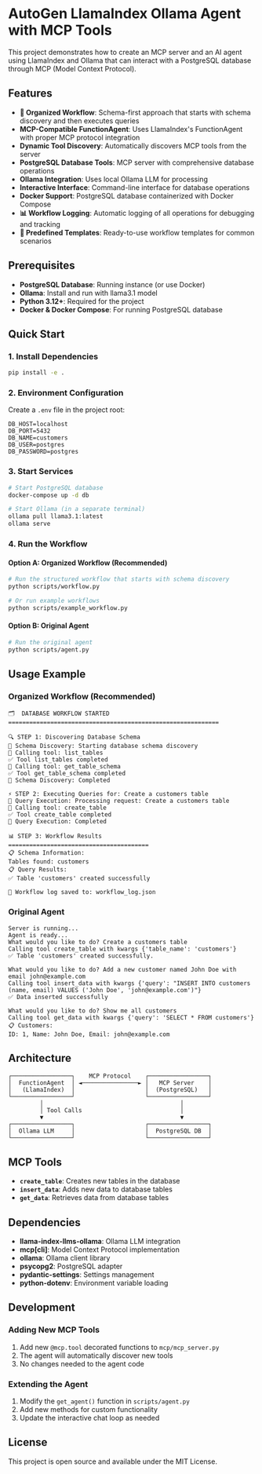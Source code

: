 # AutoGen LlamaIndex Ollama Agent with MCP Tools

This project demonstrates how to create an MCP server and an AI agent using LlamaIndex and Ollama that can interact with a PostgreSQL database through MCP (Model Context Protocol).

## Features

- **🔄 Organized Workflow**: Schema-first approach that starts with schema discovery and then executes queries
- **MCP-Compatible FunctionAgent**: Uses LlamaIndex's FunctionAgent with proper MCP protocol integration
- **Dynamic Tool Discovery**: Automatically discovers MCP tools from the server
- **PostgreSQL Database Tools**: MCP server with comprehensive database operations
- **Ollama Integration**: Uses local Ollama LLM for processing
- **Interactive Interface**: Command-line interface for database operations
- **Docker Support**: PostgreSQL database containerized with Docker Compose
- **📊 Workflow Logging**: Automatic logging of all operations for debugging and tracking
- **🎯 Predefined Templates**: Ready-to-use workflow templates for common scenarios

## Prerequisites

- **PostgreSQL Database**: Running instance (or use Docker)
- **Ollama**: Install and run with llama3.1 model
- **Python 3.12+**: Required for the project
- **Docker & Docker Compose**: For running PostgreSQL database

## Quick Start

### 1. Install Dependencies

```bash
pip install -e .
```

### 2. Environment Configuration

Create a `.env` file in the project root:

```env
DB_HOST=localhost
DB_PORT=5432
DB_NAME=customers
DB_USER=postgres
DB_PASSWORD=postgres
```

### 3. Start Services

```bash
# Start PostgreSQL database
docker-compose up -d db

# Start Ollama (in a separate terminal)
ollama pull llama3.1:latest
ollama serve
```

### 4. Run the Workflow

#### Option A: Organized Workflow (Recommended)
```bash
# Run the structured workflow that starts with schema discovery
python scripts/workflow.py

# Or run example workflows
python scripts/example_workflow.py
```

#### Option B: Original Agent
```bash
# Run the original agent
python scripts/agent.py
```

## Usage Example

### Organized Workflow (Recommended)

```
🗂️  DATABASE WORKFLOW STARTED
============================================================

🔍 STEP 1: Discovering Database Schema
📝 Schema Discovery: Starting database schema discovery
🔧 Calling tool: list_tables
✅ Tool list_tables completed
🔧 Calling tool: get_table_schema
✅ Tool get_table_schema completed
📝 Schema Discovery: Completed

⚡ STEP 2: Executing Queries for: Create a customers table
📝 Query Execution: Processing request: Create a customers table
🔧 Calling tool: create_table
✅ Tool create_table completed
📝 Query Execution: Completed

📊 STEP 3: Workflow Results
========================================
📋 Schema Information:
Tables found: customers
📋 Query Results:
✅ Table 'customers' created successfully

💾 Workflow log saved to: workflow_log.json
```

### Original Agent

```
Server is running...
Agent is ready...
What would you like to do? Create a customers table
Calling tool create_table with kwargs {'table_name': 'customers'}
✅ Table 'customers' created successfully.

What would you like to do? Add a new customer named John Doe with email john@example.com
Calling tool insert_data with kwargs {'query': "INSERT INTO customers (name, email) VALUES ('John Doe', 'john@example.com')"}
✅ Data inserted successfully

What would you like to do? Show me all customers
Calling tool get_data with kwargs {'query': 'SELECT * FROM customers'}
📋 Customers:
ID: 1, Name: John Doe, Email: john@example.com
```

## Architecture

```
┌─────────────────┐    MCP Protocol    ┌─────────────────┐
│  FunctionAgent  │ ◄────────────────► │   MCP Server    │
│   (LlamaIndex)  │                    │  (PostgreSQL)   │
└─────────────────┘                    └─────────────────┘
         │                                       │
         │ Tool Calls                            │
         ▼                                       ▼
┌─────────────────┐                    ┌─────────────────┐
│  Ollama LLM     │                    │  PostgreSQL DB  │
└─────────────────┘                    └─────────────────┘
```

## MCP Tools

- **`create_table`**: Creates new tables in the database
- **`insert_data`**: Adds new data to database tables  
- **`get_data`**: Retrieves data from database tables

## Dependencies

- **llama-index-llms-ollama**: Ollama LLM integration
- **mcp[cli]**: Model Context Protocol implementation
- **ollama**: Ollama client library
- **psycopg2**: PostgreSQL adapter
- **pydantic-settings**: Settings management
- **python-dotenv**: Environment variable loading

## Development

### Adding New MCP Tools

1. Add new `@mcp.tool` decorated functions to `mcp/mcp_server.py`
2. The agent will automatically discover new tools
3. No changes needed to the agent code

### Extending the Agent

1. Modify the `get_agent()` function in `scripts/agent.py`
2. Add new methods for custom functionality
3. Update the interactive chat loop as needed

## License

This project is open source and available under the MIT License.
